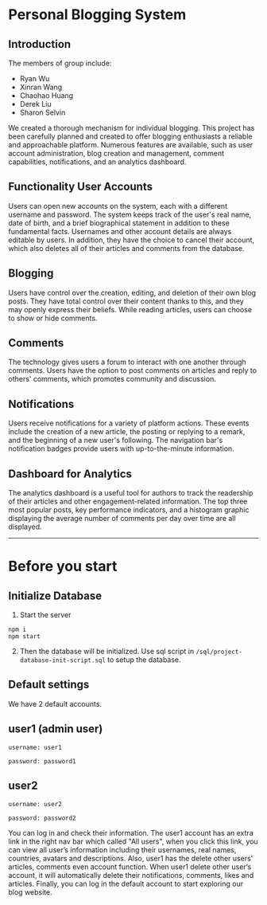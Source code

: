 # Personal Blogging System

## Introduction
The members of group include:
- Ryan Wu
- Xinran Wang
- Chaohao Huang
- Derek Liu
- Sharon Selvin

We created a thorough mechanism for individual blogging. This project has been carefully planned and created to offer blogging enthusiasts a reliable and approachable platform. Numerous features are available, such as user account administration, blog creation and management, comment capabilities, notifications, and an analytics dashboard.

## Functionality User Accounts

Users can open new accounts on the system, each with a different username and password. The system keeps track of the user's real name, date of birth, and a brief biographical statement in addition to these fundamental facts. Usernames and other account details are always editable by users. In addition, they have the choice to cancel their account, which also deletes all of their articles and comments from the database.

## Blogging
Users have control over the creation, editing, and deletion of their own blog posts. They have total control over their content thanks to this, and they may openly express their beliefs. While reading articles, users can choose to show or hide comments.

## Comments
The technology gives users a forum to interact with one another through comments. Users have the option to post comments on articles and reply to others' comments, which promotes community and discussion.

## Notifications 
Users receive notifications for a variety of platform actions. These events include the creation of a new article, the posting or replying to a remark, and the beginning of a new user's following. The navigation bar's notification badges provide users with up-to-the-minute information.

## Dashboard for Analytics
The analytics dashboard is a useful tool for authors to track the readership of their articles and other engagement-related information. The top three most popular posts, key performance indicators, and a histogram graphic displaying the average number of comments per day over time are all displayed.


---

# Before you start
## Initialize Database
1. Start the server
```
npm i
npm start
```
2. Then the database will be initialized. Use sql script in ```/sql/project-database-init-script.sql``` to setup the database.

## Default settings 
We have 2 default accounts.

## user1 (admin user)
```
username: user1

password: password1
```

## user2
```
username: user2

password: password2
```

You can log in and check their information. The user1 account has an extra link in the right nav bar which called "All users", when you click this link, you can view all user’s information including their usernames, real names, countries, avatars and descriptions. Also, user1 has the delete other users’ articles, comments even account function. When user1 delete other user’s account, it will automatically delete their notifications, comments, likes and articles. Finally, you can log in the default account to start exploring our blog website.

